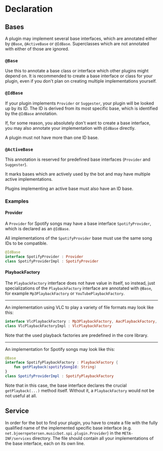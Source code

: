 # Declaration

## Bases

A plugin may implement several base interfaces, which are annotated either by `@Base`, `@ActiveBase`
or `@IdBase`. Superclasses which are not annotated with either of those are ignored.

### `@Base`

Use this to annotate a base class or interface which other plugins might depend on.
It is recommended to create a base interface or class for your plugin, even if you don't plan on
creating multiple implementations yourself.

### `@IdBase`

If your plugin implements `Provider` or `Suggester`, your plugin will be looked up by its ID.
The ID is derived from its most specific base, which is identified by the `@IdBase` annotation.

If, for some reason, you absolutely don't want to create a base interface, you may also annotate 
your implementation with `@IdBase` directly.

A plugin must not have more than one ID base.

### `@ActiveBase`

This annotation is reserved for predefined base interfaces (`Provider` and `Suggester`).

It marks bases which are actively used by the bot and may have multiple active implementations.

Plugins implementing an active base must also have an ID base.

### Examples

#### Provider

A `Provider` for Spotify songs may have a base interface `SpotifyProvider`, which is declared
as an `@IdBase`.

All implementations of the `SpotifyProvider` base must use the same song IDs to be compatible.

```kotlin
@IdBase
interface SpotifyProvider : Provider
class SpotifyProviderImpl : SpotifyProvider
```

#### PlaybackFactory

The `PlaybackFactory` interface does not have value in itself, so instead, 
just specializations of the `PlaybackFactory` interface are annotated with `@Base`,
for example `Mp3PlaybackFactory` or `YouTubePlaybackFactory`.

---

An implementation using VLC to play a variety of file formats may look like this:

```kotlin
interface VlcPlaybackFactory : Mp3PlaybackFactory, AacPlaybackFactory, FlacPlaybackFactory
class VlcPlaybackFactoryImpl : VlcPlaybackFactory
```

Note that the used playback factories are predefined in the core library.

---

An implementation for Spotify songs may look like this:

```kotlin
@Base
interface SpotifyPlaybackFactory : PlaybackFactory {
    fun getPlayback(spotifySongId: String)
}
class SpotifyProviderImpl : SpotifyPlaybackFactory
```

Note that in this case, the base interface declares the crucial `getPlayback(...)` method itself.
Without it, a `PlaybackFactory` would not be not useful at all.

## Service

In order for the bot to find your plugin, you have to create a file with the fully qualified name
of the implemented specific base interface (e.g. `net.bjoernpetersen.musicbot.spi.plugin.Provider`)
in the `META-INF/services` directory. The file should contain all your implementations of the
base interface, each on its own line.
